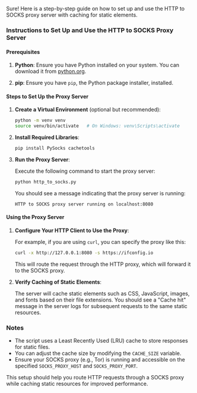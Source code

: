 Sure! Here is a step-by-step guide on how to set up and use the HTTP to SOCKS proxy server with caching for static elements.

### Instructions to Set Up and Use the HTTP to SOCKS Proxy Server

#### Prerequisites

1. **Python**: Ensure you have Python installed on your system. You can download it from [python.org](https://www.python.org/).

2. **pip**: Ensure you have `pip`, the Python package installer, installed.

#### Steps to Set Up the Proxy Server

1. **Create a Virtual Environment** (optional but recommended):

    ```sh
    python -m venv venv
    source venv/bin/activate   # On Windows: venv\Scripts\activate
    ```

2. **Install Required Libraries**:

    ```sh
    pip install PySocks cachetools
    ```

3. **Run the Proxy Server**:

    Execute the following command to start the proxy server:

    ```sh
    python http_to_socks.py
    ```

    You should see a message indicating that the proxy server is running:

    ```
    HTTP to SOCKS proxy server running on localhost:8080
    ```

#### Using the Proxy Server

1. **Configure Your HTTP Client to Use the Proxy**:

    For example, if you are using `curl`, you can specify the proxy like this:

    ```sh
    curl -x http://127.0.0.1:8080 -s https://ifconfig.io
    ```

    This will route the request through the HTTP proxy, which will forward it to the SOCKS proxy.

2. **Verify Caching of Static Elements**:

    The server will cache static elements such as CSS, JavaScript, images, and fonts based on their file extensions. You should see a "Cache hit" message in the server logs for subsequent requests to the same static resources.

### Notes

- The script uses a Least Recently Used (LRU) cache to store responses for static files.
- You can adjust the cache size by modifying the `CACHE_SIZE` variable.
- Ensure your SOCKS proxy (e.g., Tor) is running and accessible on the specified `SOCKS_PROXY_HOST` and `SOCKS_PROXY_PORT`.

This setup should help you route HTTP requests through a SOCKS proxy while caching static resources for improved performance.
